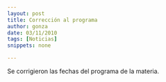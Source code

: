 ```yaml
---
layout: post
title: Corrección al programa
author: gonza
date: 03/11/2010
tags: [Noticias]
snippets: none

---
```

Se corrigieron las fechas del programa de la materia.
